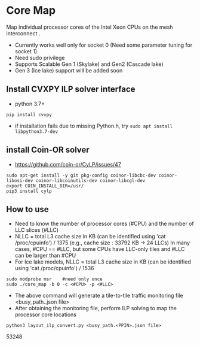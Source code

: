 # Core Map

Map individual processor cores of the Intel Xeon CPUs on the mesh interconnect .

* Currently works well only for socket 0 (Need some parameter tuning for socket 1)
* Need sudo privilege
* Supports Scalable Gen 1 (Skylake) and Gen2 (Cascade lake)
* Gen 3 (Ice lake) support will be added soon


## Install CVXPY ILP solver interface
* python 3.7+ 
```
pip install cvxpy
```
* if installation fails due to missing Python.h,  try ``sudo apt install libpython3.7-dev``

## install Coin-OR solver
* https://github.com/coin-or/CyLP/issues/47
```
sudo apt-get install -y git pkg-config coinor-libcbc-dev coinor-libosi-dev coinor-libcoinutils-dev coinor-libcgl-dev
export COIN_INSTALL_DIR=/usr/
pip3 install cylp
```

## How to use
* Need to know the number of processor cores (#CPU) and the number of LLC slices (#LLC)
* NLLC = total L3 cache size in KB (can be identified using 'cat /proc/cpuinfo')  / 1375
  (e.g., cache size      : 33792 KB -> 24 LLCs)
  In many cases, #CPU == #LLC, but some CPUs have LLC-only tiles and #LLC can be larger than #CPU
* For Ice lake models, NLLC = total L3 cache size in KB (can be identified using 'cat /proc/cpuinfo')  / 1536


```cosole
sudo modprobe msr    #need only once
sudo ./core_map -b 0 -c <#CPU> -p <#LLC>
```
* The above command will generate a tile-to-tile traffic monitoring file <busy_path.<PPIN>.json file>
* After obtaining the monitoring file, perform ILP solving to map the processor core locations

```console
python3 layout_ilp_convert.py <busy_path.<PPIN>.json file>
```

53248